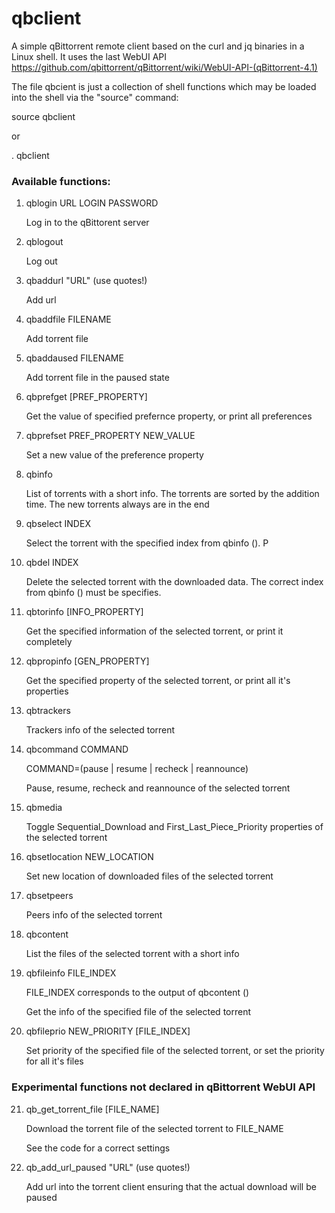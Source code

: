 # qbclient
A simple qBittorrent remote client based on the curl and jq binaries in a Linux shell. It uses the last WebUI API https://github.com/qbittorrent/qBittorrent/wiki/WebUI-API-(qBittorrent-4.1)

The file qbcient is just a collection of shell functions which may be loaded into the shell via  the "source" command:

source qbclient

or 

. qbclient

### Available functions:

1. qblogin URL LOGIN PASSWORD

    Log in to the qBittorent server
2. qblogout 
    
    Log out
3. qbaddurl "URL" (use quotes!)
    
    Add url
4. qbaddfile FILENAME
    
    Add torrent file
5. qbaddaused FILENAME
    
    Add torrent file in the paused state
6. qbprefget [PREF_PROPERTY]
    
    Get the value of specified prefernce property, or print all preferences
7. qbprefset PREF_PROPERTY NEW_VALUE
    
    Set a new value of the preference property
8. qbinfo 
    
    List of torrents with a short info. The torrents are sorted by the addition time. The new torrents always are in the end 
9. qbselect INDEX
    
    Select the torrent with the specified index from qbinfo (). P
10. qbdel INDEX
    
    Delete the selected torrent with the downloaded data. The correct index from qbinfo () must be specifies.
11. qbtorinfo [INFO_PROPERTY]
    
    Get the specified information of the selected torrent, or print it completely
12. qbpropinfo [GEN_PROPERTY]
    
    Get the specified property of the selected torrent, or print all it's properties 
13. qbtrackers
    
    Trackers info of the selected torrent
14. qbcommand COMMAND  
    
    COMMAND=(pause | resume | recheck | reannounce)
    
    Pause, resume, recheck and reannounce of the selected torrent
15. qbmedia
    
    Toggle Sequential_Download and First_Last_Piece_Priority properties of the selected torrent
16. qbsetlocation NEW_LOCATION
    
    Set new location of downloaded files of the selected torrent
17. qbsetpeers
    
    Peers info of the selected torrent
18. qbcontent
    
    List the files of the selected torrent with a short info
19. qbfileinfo FILE_INDEX
    
    FILE_INDEX corresponds to the output of qbcontent ()
    
    Get the info of the specified file of the selected torrent
20. qbfileprio NEW_PRIORITY [FILE_INDEX]
    
    Set priority of the specified file of the selected torrent, or set the priority for all it's files
    
### Experimental functions not declared in qBittorrent WebUI API

21. qb_get_torrent_file [FILE_NAME]
    
    Download the torrent file of the selected torrent to FILE_NAME
    
    See the code for a correct settings 
22. qb_add_url_paused "URL" (use quotes!)
    
    Add url into the torrent client ensuring that the actual download will be paused
